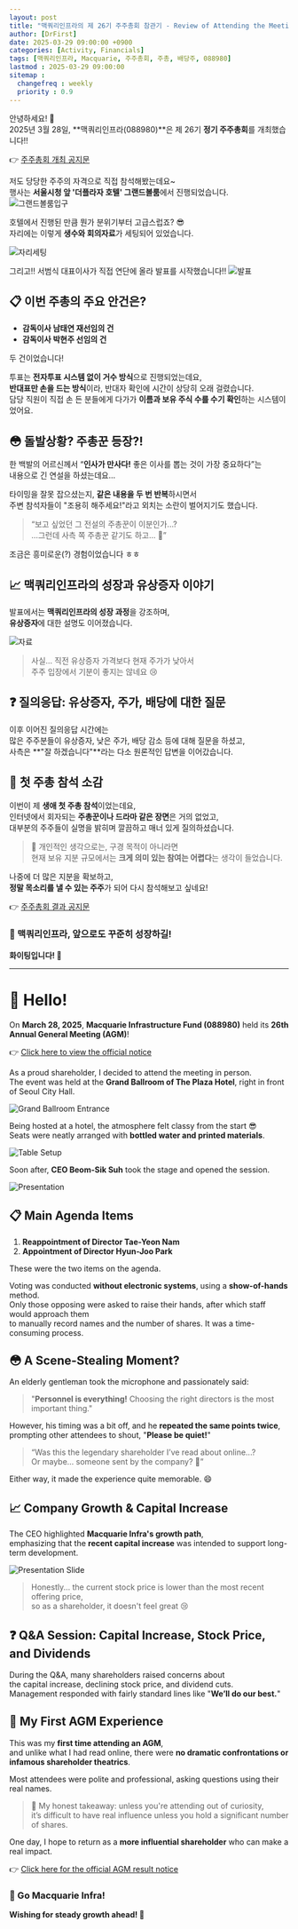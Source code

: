 ```yaml
---
layout: post
title: "맥쿼리인프라의 제 26기 주주총회 참관기 - Review of Attending the Meeting of Shareholders of Macquarie Korea Infrastructure"
author: [DrFirst]
date: 2025-03-29 09:00:00 +0900
categories: [Activity, Financials]
tags: [맥쿼리인프라, Macquarie, 주주총회, 주총, 배당주, 088980]
lastmod : 2025-03-29 09:00:00
sitemap :
  changefreq : weekly
  priority : 0.9
---
```


안녕하세요! 👋  
2025년 3월 28일, **맥쿼리인프라(088980)**은 제 26기  **정기 주주총회**를 개최했습니다!!

👉 [주주총회 개최 공지문](https://www.mkif.com/assets/mkif/ko-kr/investor-centre/public-filings-and-reports/2025/ir-release-2502-convening-of-agm-kor.pdf)

저도 당당한 주주의 자격으로 직접 참석해봤는데요~  
행사는 **서울시청 앞 '더플라자 호텔' 그랜드볼룸**에서 진행되었습니다.
![그랜드볼룸입구](https://github.com/user-attachments/assets/387db5d8-33d7-43bb-9dcf-dff07d2c841a)

호텔에서 진행된 만큼 뭔가 분위기부터 고급스럽죠? 😎  
자리에는 이렇게 **생수와 회의자료**가 세팅되어 있었습니다.

![자리세팅](https://github.com/user-attachments/assets/cd3962a1-40a8-408e-933d-41b5dfacaffa)

그리고!! 서범식 대표이사가 직접 연단에 올라 발표를 시작했습니다!! 
![발표](https://github.com/user-attachments/assets/639f268d-038f-4b9b-aa89-ed49ddcecadb)

## 📋 이번 주총의 주요 안건은?

- **감독이사 남태연 재선임의 건**
- **감독이사 박현주 선임의 건**

두 건이었습니다!

투표는 **전자투표 시스템 없이 거수 방식**으로 진행되었는데요,  
**반대표만 손을 드는 방식**이라, 반대자 확인에 시간이 상당히 오래 걸렸습니다.  
담당 직원이 직접 손 든 분들에게 다가가 **이름과 보유 주식 수를 수기 확인**하는 시스템이었어요.

## 😳 돌발상황? 주총꾼 등장?!

한 백발의 어르신께서 “**인사가 만사다!** 좋은 이사를 뽑는 것이 가장 중요하다”는  
내용으로 긴 연설을 하셨는데요...

타이밍을 잘못 잡으셨는지, **같은 내용을 두 번 반복**하시면서  
주변 참석자들이 "조용히 해주세요!"라고 외치는 소란이 벌어지기도 했습니다.  

> “보고 싶었던 그 전설의 주총꾼이 이분인가...?  
> ...그런데 사측 쪽 주총꾼 같기도 하고... 🤔”

조금은 흥미로운(?) 경험이었습니다 ㅎㅎ

## 📈 맥쿼리인프라의 성장과 유상증자 이야기

발표에서는 **맥쿼리인프라의 성장 과정**을 강조하며,  
**유상증자**에 대한 설명도 이어졌습니다.

![자료](https://github.com/user-attachments/assets/68c1bd40-fbc8-41ed-8bf1-591038013db3)

> 사실... 직전 유상증자 가격보다 현재 주가가 낮아서  
> 주주 입장에서 기분이 좋지는 않네요 😢

## ❓ 질의응답: 유상증자, 주가, 배당에 대한 질문

이후 이어진 질의응답 시간에는  
많은 주주분들이 유상증자, 낮은 주가, 배당 감소 등에 대해 질문을 하셨고,  
사측은 **"잘 하겠습니다"**라는 다소 원론적인 답변을 이어갔습니다.


## 📝 첫 주총 참석 소감

이번이 제 **생애 첫 주총 참석**이었는데요,  
인터넷에서 회자되는 **주총꾼이나 드라마 같은 장면**은 거의 없었고,  
대부분의 주주들이 실명을 밝히며 깔끔하고 매너 있게 질의하셨습니다.

> 📌 개인적인 생각으로는, 구경 목적이 아니라면  
> 현재 보유 지분 규모에서는 **크게 의미 있는 참여는 어렵다**는 생각이 들었습니다.

나중에 더 많은 지분을 확보하고,  
**정말 목소리를 낼 수 있는 주주**가 되어 다시 참석해보고 싶네요!


👉 [주주총회 결과 공지문](https://www.mkif.com/assets/mkif/ko-kr/investor-centre/public-filings-and-reports/2025/ir-release-2503-agm-result-kor.pdf)

### 📣 맥쿼리인프라, 앞으로도 꾸준히 성장하길!  
**화이팅입니다! 💪**

---

# 👋 Hello!

On **March 28, 2025**, **Macquarie Infrastructure Fund (088980)** held its **26th Annual General Meeting (AGM)**!

👉 [Click here to view the official notice](https://www.mkif.com/assets/mkif/ko-kr/investor-centre/public-filings-and-reports/2025/ir-release-2502-convening-of-agm-kor.pdf)

As a proud shareholder, I decided to attend the meeting in person.  
The event was held at the **Grand Ballroom of The Plaza Hotel**, right in front of Seoul City Hall.

![Grand Ballroom Entrance](https://github.com/user-attachments/assets/387db5d8-33d7-43bb-9dcf-dff07d2c841a)

Being hosted at a hotel, the atmosphere felt classy from the start 😎  
Seats were neatly arranged with **bottled water and printed materials**.

![Table Setup](https://github.com/user-attachments/assets/cd3962a1-40a8-408e-933d-41b5dfacaffa)

Soon after, **CEO Beom-Sik Suh** took the stage and opened the session.

![Presentation](https://github.com/user-attachments/assets/639f268d-038f-4b9b-aa89-ed49ddcecadb)


## 📋 Main Agenda Items

1. **Reappointment of Director Tae-Yeon Nam**
2. **Appointment of Director Hyun-Joo Park**

These were the two items on the agenda.

Voting was conducted **without electronic systems**, using a **show-of-hands** method.  
Only those opposing were asked to raise their hands, after which staff would approach them  
to manually record names and the number of shares. It was a time-consuming process.

## 😳 A Scene-Stealing Moment?

An elderly gentleman took the microphone and passionately said:  
> "**Personnel is everything!** Choosing the right directors is the most important thing."

However, his timing was a bit off, and he **repeated the same points twice**,  
prompting other attendees to shout, "**Please be quiet!**"

> “Was this the legendary shareholder I’ve read about online...?  
> Or maybe... someone sent by the company? 🤔”

Either way, it made the experience quite memorable. 😄


## 📈 Company Growth & Capital Increase

The CEO highlighted **Macquarie Infra's growth path**,  
emphasizing that the **recent capital increase** was intended to support long-term development.

![Presentation Slide](https://github.com/user-attachments/assets/68c1bd40-fbc8-41ed-8bf1-591038013db3)

> Honestly... the current stock price is lower than the most recent offering price,  
> so as a shareholder, it doesn't feel great 😢


## ❓ Q&A Session: Capital Increase, Stock Price, and Dividends

During the Q&A, many shareholders raised concerns about  
the capital increase, declining stock price, and dividend cuts.  
Management responded with fairly standard lines like "**We’ll do our best.**"


## 📝 My First AGM Experience

This was my **first time attending an AGM**,  
and unlike what I had read online, there were **no dramatic confrontations or infamous shareholder theatrics**.

Most attendees were polite and professional, asking questions using their real names.

> 📌 My honest takeaway: unless you're attending out of curiosity,  
> it’s difficult to have real influence unless you hold a significant number of shares.

One day, I hope to return as a **more influential shareholder** who can make a real impact.


👉 [Click here for the official AGM result notice](https://www.mkif.com/assets/mkif/ko-kr/investor-centre/public-filings-and-reports/2025/ir-release-2503-agm-result-kor.pdf)


### 📣 Go Macquarie Infra!  
**Wishing for steady growth ahead! 💪**